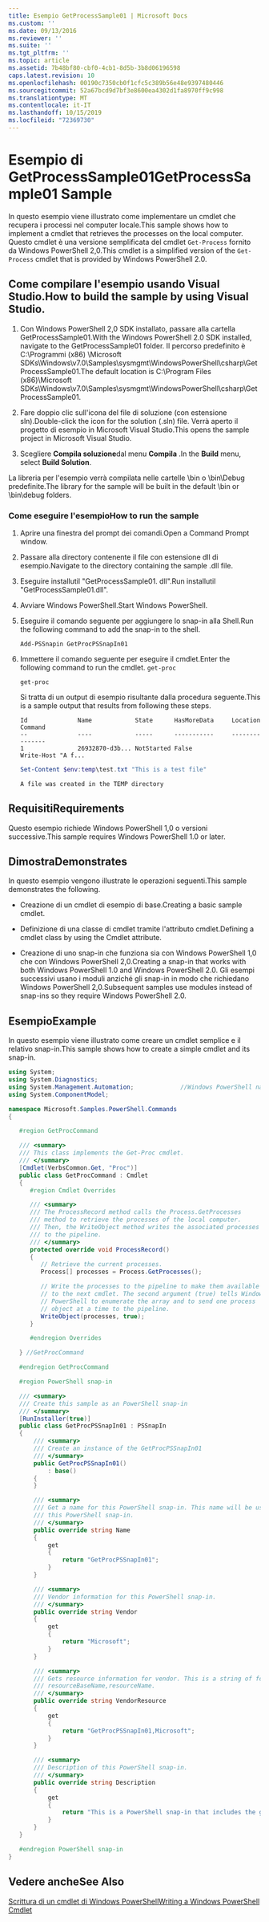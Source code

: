 ```yaml
---
title: Esempio GetProcessSample01 | Microsoft Docs
ms.custom: ''
ms.date: 09/13/2016
ms.reviewer: ''
ms.suite: ''
ms.tgt_pltfrm: ''
ms.topic: article
ms.assetid: 7b48bf80-cbf0-4cb1-8d5b-3b8d06196598
caps.latest.revision: 10
ms.openlocfilehash: 00190c7350cb0f1cfc5c389b56e48e9397480446
ms.sourcegitcommit: 52a67bcd9d7bf3e8600ea4302d1fa8970ff9c998
ms.translationtype: MT
ms.contentlocale: it-IT
ms.lasthandoff: 10/15/2019
ms.locfileid: "72369730"
---
```

# <a name="getprocesssample01-sample"></a><span data-ttu-id="9bc42-102">Esempio di GetProcessSample01</span><span class="sxs-lookup"><span data-stu-id="9bc42-102">GetProcessSample01 Sample</span></span>

<span data-ttu-id="9bc42-103">In questo esempio viene illustrato come implementare un cmdlet che recupera i processi nel computer locale.</span><span class="sxs-lookup"><span data-stu-id="9bc42-103">This sample shows how to implement a cmdlet that retrieves the processes on the local computer.</span></span> <span data-ttu-id="9bc42-104">Questo cmdlet è una versione semplificata del cmdlet `Get-Process` fornito da Windows PowerShell 2,0.</span><span class="sxs-lookup"><span data-stu-id="9bc42-104">This cmdlet is a simplified version of the `Get-Process` cmdlet that is provided by Windows PowerShell 2.0.</span></span>

## <a name="how-to-build-the-sample-by-using-visual-studio"></a><span data-ttu-id="9bc42-105">Come compilare l'esempio usando Visual Studio.</span><span class="sxs-lookup"><span data-stu-id="9bc42-105">How to build the sample by using Visual Studio.</span></span>

1. <span data-ttu-id="9bc42-106">Con Windows PowerShell 2,0 SDK installato, passare alla cartella GetProcessSample01.</span><span class="sxs-lookup"><span data-stu-id="9bc42-106">With the Windows PowerShell 2.0 SDK installed, navigate to the GetProcessSample01 folder.</span></span> <span data-ttu-id="9bc42-107">Il percorso predefinito è C:\Programmi (x86) \Microsoft SDKs\Windows\v7.0\Samples\sysmgmt\WindowsPowerShell\csharp\GetProcessSample01.</span><span class="sxs-lookup"><span data-stu-id="9bc42-107">The default location is C:\Program Files (x86)\Microsoft SDKs\Windows\v7.0\Samples\sysmgmt\WindowsPowerShell\csharp\GetProcessSample01.</span></span>

2. <span data-ttu-id="9bc42-108">Fare doppio clic sull'icona del file di soluzione (con estensione sln).</span><span class="sxs-lookup"><span data-stu-id="9bc42-108">Double-click the icon for the solution (.sln) file.</span></span> <span data-ttu-id="9bc42-109">Verrà aperto il progetto di esempio in Microsoft Visual Studio.</span><span class="sxs-lookup"><span data-stu-id="9bc42-109">This opens the sample project in Microsoft Visual Studio.</span></span>

3. <span data-ttu-id="9bc42-110">Scegliere **Compila soluzione**dal menu **Compila** .</span><span class="sxs-lookup"><span data-stu-id="9bc42-110">In the **Build** menu, select **Build Solution**.</span></span>

  <span data-ttu-id="9bc42-111">La libreria per l'esempio verrà compilata nelle cartelle \bin o \bin\Debug predefinite.</span><span class="sxs-lookup"><span data-stu-id="9bc42-111">The library for the sample will be built in the default \bin or \bin\debug folders.</span></span>

### <a name="how-to-run-the-sample"></a><span data-ttu-id="9bc42-112">Come eseguire l'esempio</span><span class="sxs-lookup"><span data-stu-id="9bc42-112">How to run the sample</span></span>

1. <span data-ttu-id="9bc42-113">Aprire una finestra del prompt dei comandi.</span><span class="sxs-lookup"><span data-stu-id="9bc42-113">Open a Command Prompt window.</span></span>

2. <span data-ttu-id="9bc42-114">Passare alla directory contenente il file con estensione dll di esempio.</span><span class="sxs-lookup"><span data-stu-id="9bc42-114">Navigate to the directory containing the sample .dll file.</span></span>

3. <span data-ttu-id="9bc42-115">Eseguire installutil "GetProcessSample01. dll".</span><span class="sxs-lookup"><span data-stu-id="9bc42-115">Run installutil "GetProcessSample01.dll".</span></span>

4. <span data-ttu-id="9bc42-116">Avviare Windows PowerShell.</span><span class="sxs-lookup"><span data-stu-id="9bc42-116">Start Windows PowerShell.</span></span>

5. <span data-ttu-id="9bc42-117">Eseguire il comando seguente per aggiungere lo snap-in alla Shell.</span><span class="sxs-lookup"><span data-stu-id="9bc42-117">Run the following command to add the snap-in to the shell.</span></span>

   `Add-PSSnapin GetProcPSSnapIn01`

6. <span data-ttu-id="9bc42-118">Immettere il comando seguente per eseguire il cmdlet.</span><span class="sxs-lookup"><span data-stu-id="9bc42-118">Enter the following command to run the cmdlet.</span></span> `get-proc`

   `get-proc`

   <span data-ttu-id="9bc42-119">Si tratta di un output di esempio risultante dalla procedura seguente.</span><span class="sxs-lookup"><span data-stu-id="9bc42-119">This is a sample output that results from following these steps.</span></span>

   ```output
   Id              Name            State      HasMoreData     Location             Command
   --              ----            -----      -----------     --------             -------
   1               26932870-d3b... NotStarted False                                 Write-Host "A f...

   ```

   ```powershell
   Set-Content $env:temp\test.txt "This is a test file"
   ```

   ```output
   A file was created in the TEMP directory
   ```

## <a name="requirements"></a><span data-ttu-id="9bc42-120">Requisiti</span><span class="sxs-lookup"><span data-stu-id="9bc42-120">Requirements</span></span>

<span data-ttu-id="9bc42-121">Questo esempio richiede Windows PowerShell 1,0 o versioni successive.</span><span class="sxs-lookup"><span data-stu-id="9bc42-121">This sample requires Windows PowerShell 1.0 or later.</span></span>

## <a name="demonstrates"></a><span data-ttu-id="9bc42-122">Dimostra</span><span class="sxs-lookup"><span data-stu-id="9bc42-122">Demonstrates</span></span>

<span data-ttu-id="9bc42-123">In questo esempio vengono illustrate le operazioni seguenti.</span><span class="sxs-lookup"><span data-stu-id="9bc42-123">This sample demonstrates the following.</span></span>

- <span data-ttu-id="9bc42-124">Creazione di un cmdlet di esempio di base.</span><span class="sxs-lookup"><span data-stu-id="9bc42-124">Creating a basic sample cmdlet.</span></span>

- <span data-ttu-id="9bc42-125">Definizione di una classe di cmdlet tramite l'attributo cmdlet.</span><span class="sxs-lookup"><span data-stu-id="9bc42-125">Defining a cmdlet class by using the Cmdlet attribute.</span></span>

- <span data-ttu-id="9bc42-126">Creazione di uno snap-in che funziona sia con Windows PowerShell 1,0 che con Windows PowerShell 2,0.</span><span class="sxs-lookup"><span data-stu-id="9bc42-126">Creating a snap-in that works with both Windows PowerShell 1.0 and Windows PowerShell 2.0.</span></span> <span data-ttu-id="9bc42-127">Gli esempi successivi usano i moduli anziché gli snap-in in modo che richiedano Windows PowerShell 2,0.</span><span class="sxs-lookup"><span data-stu-id="9bc42-127">Subsequent samples use modules instead of snap-ins so they require Windows PowerShell 2.0.</span></span>

## <a name="example"></a><span data-ttu-id="9bc42-128">Esempio</span><span class="sxs-lookup"><span data-stu-id="9bc42-128">Example</span></span>

<span data-ttu-id="9bc42-129">In questo esempio viene illustrato come creare un cmdlet semplice e il relativo snap-in.</span><span class="sxs-lookup"><span data-stu-id="9bc42-129">This sample shows how to create a simple cmdlet and its snap-in.</span></span>

```csharp
using System;
using System.Diagnostics;
using System.Management.Automation;             //Windows PowerShell namespace
using System.ComponentModel;

namespace Microsoft.Samples.PowerShell.Commands
{

   #region GetProcCommand

   /// <summary>
   /// This class implements the Get-Proc cmdlet.
   /// </summary>
   [Cmdlet(VerbsCommon.Get, "Proc")]
   public class GetProcCommand : Cmdlet
   {
      #region Cmdlet Overrides

      /// <summary>
      /// The ProcessRecord method calls the Process.GetProcesses
      /// method to retrieve the processes of the local computer.
      /// Then, the WriteObject method writes the associated processes
      /// to the pipeline.
      /// </summary>
      protected override void ProcessRecord()
      {
         // Retrieve the current processes.
         Process[] processes = Process.GetProcesses();

         // Write the processes to the pipeline to make them available
         // to the next cmdlet. The second argument (true) tells Windows
         // PowerShell to enumerate the array and to send one process
         // object at a time to the pipeline.
         WriteObject(processes, true);
      }

      #endregion Overrides

   } //GetProcCommand

   #endregion GetProcCommand

   #region PowerShell snap-in

   /// <summary>
   /// Create this sample as an PowerShell snap-in
   /// </summary>
   [RunInstaller(true)]
   public class GetProcPSSnapIn01 : PSSnapIn
   {
       /// <summary>
       /// Create an instance of the GetProcPSSnapIn01
       /// </summary>
       public GetProcPSSnapIn01()
           : base()
       {
       }

       /// <summary>
       /// Get a name for this PowerShell snap-in. This name will be used in registering
       /// this PowerShell snap-in.
       /// </summary>
       public override string Name
       {
           get
           {
               return "GetProcPSSnapIn01";
           }
       }

       /// <summary>
       /// Vendor information for this PowerShell snap-in.
       /// </summary>
       public override string Vendor
       {
           get
           {
               return "Microsoft";
           }
       }

       /// <summary>
       /// Gets resource information for vendor. This is a string of format:
       /// resourceBaseName,resourceName.
       /// </summary>
       public override string VendorResource
       {
           get
           {
               return "GetProcPSSnapIn01,Microsoft";
           }
       }

       /// <summary>
       /// Description of this PowerShell snap-in.
       /// </summary>
       public override string Description
       {
           get
           {
               return "This is a PowerShell snap-in that includes the get-proc cmdlet.";
           }
       }
   }

   #endregion PowerShell snap-in
}
```

## <a name="see-also"></a><span data-ttu-id="9bc42-130">Vedere anche</span><span class="sxs-lookup"><span data-stu-id="9bc42-130">See Also</span></span>

[<span data-ttu-id="9bc42-131">Scrittura di un cmdlet di Windows PowerShell</span><span class="sxs-lookup"><span data-stu-id="9bc42-131">Writing a Windows PowerShell Cmdlet</span></span>](./writing-a-windows-powershell-cmdlet.md)